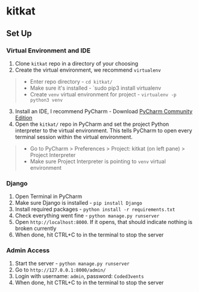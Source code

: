 # kitkat

## Set Up

### Virtual Environment and IDE 
1. Clone `kitkat` repo in a directory of your choosing
2. Create the virtual environment, we recommend `virtualenv`
  >* Enter repo directory - `cd kitkat/`
  >* Make sure it's installed - `sudo pip3 install virtualenv
  >* Create `venv` virtual environment for project - `virtualenv -p python3 venv`
3. Install an IDE, I recommend PyCharm - Download [PyCharm Community Edition](https://www.jetbrains.com/pycharm/download/#section=mac)
4. Open the `kitkat/` repo in PyCharm and set the project Python interpreter to the virtual environment. This tells PyCharm to open every terminal session within the virtual environment.
  >* Go to PyCharm > Preferences > Project: kitkat (on left pane) > Project Interpreter
  >* Make sure Project Interpreter is pointing to `venv` virtual environment

### Django
1. Open Terminal in PyCharm
2. Make sure Django is installed - `pip install Django`
3. Install required packages - `python install -r requirements.txt`
3. Check everything went fine - `python manage.py runserver`
5. Open `http://localhost:8000`. If it opens, that should indicate nothing is broken currently
6. When done, hit CTRL+C to in the terminal to stop the server

### Admin Access
1. Start the server - `python manage.py runserver`
2. Go to `http://127.0.0.1:8000/admin/`
3. Login with username: `admin`, password: `Coded3vents`
4. When done, hit CTRL+C to in the terminal to stop the server
